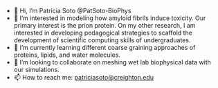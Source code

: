 - 👋 Hi, I’m Patricia Soto @PatSoto-BioPhys
- 👀 I’m interested in modeling how amyloid fibrils induce toxicity. Our primary interest is the prion protein. On my other research, I am interested in developing pedagogical strategies to scaffold the development of scientific computing skills of undergraduates.
- 🌱 I’m currently learning different coarse graining approaches of proteins, lipids, and water molecules.
- 💞️ I’m looking to collaborate on meshing wet lab biophysical data with our simulations. 
- 📫 How to reach me: patriciasoto@creighton.edu

<!---
PatSoto-BioPhys/PatSoto-BioPhys is a ✨ special ✨ repository because its `README.md` (this file) appears on your GitHub profile.
You can click the Preview link to take a look at your changes.
--->
